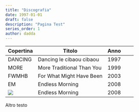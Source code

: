 ```yaml
---
title: "Discografia"
date: 1997-01-01
draft: false
description: "Pagina Test"
series_order: 1
author: dadda
---
```

| **Copertina** 	| **Titolo**                	| **Anno** 	|    	|   	|
|---------------	|---------------------------	|----------	|---	|---	|
| DANCING       	| Dancing le cibaou cibaou  	|     1997 	|   	|   	|
| MORE          	| More Traditional Than You 	|     1999 	|   	|   	|
| FWMHB         	| For What Might Have Been  	|     2003 	|   	|   	|
| EM             	| Endless Morning             	|     2008 	|   	|   	|
| ![](/img/discog/dancing.jpg)             	| Endless Morning             	|     2008 	|   	|   	|

Altro testo
